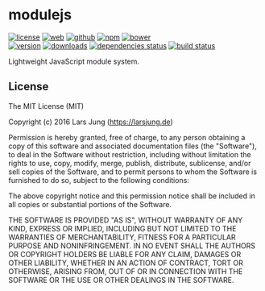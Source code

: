 # modulejs

[![license][license-img]][github] [![web][web-img]][web] [![github][github-img]][github] [![npm][npm-img]][npm] [![bower][bower-img]][github]  
[![version][npm-v-img]][npm] [![downloads][npm-dm-img]][npm] [![dependencies status][gemnasium-img]][gemnasium] [![build status][travis-img]][travis]

Lightweight JavaScript module system.


## License
The MIT License (MIT)

Copyright (c) 2016 Lars Jung (https://larsjung.de)

Permission is hereby granted, free of charge, to any person obtaining a copy
of this software and associated documentation files (the "Software"), to deal
in the Software without restriction, including without limitation the rights
to use, copy, modify, merge, publish, distribute, sublicense, and/or sell
copies of the Software, and to permit persons to whom the Software is
furnished to do so, subject to the following conditions:

The above copyright notice and this permission notice shall be included in
all copies or substantial portions of the Software.

THE SOFTWARE IS PROVIDED "AS IS", WITHOUT WARRANTY OF ANY KIND, EXPRESS OR
IMPLIED, INCLUDING BUT NOT LIMITED TO THE WARRANTIES OF MERCHANTABILITY,
FITNESS FOR A PARTICULAR PURPOSE AND NONINFRINGEMENT. IN NO EVENT SHALL THE
AUTHORS OR COPYRIGHT HOLDERS BE LIABLE FOR ANY CLAIM, DAMAGES OR OTHER
LIABILITY, WHETHER IN AN ACTION OF CONTRACT, TORT OR OTHERWISE, ARISING FROM,
OUT OF OR IN CONNECTION WITH THE SOFTWARE OR THE USE OR OTHER DEALINGS IN
THE SOFTWARE.


[web]: https://larsjung.de/modulejs/
[github]: https://github.com/lrsjng/modulejs
[npm]: https://www.npmjs.org/package/@lrsjng/modulejs
[gemnasium]: https://gemnasium.com/lrsjng/modulejs
[travis]: https://travis-ci.org/lrsjng/modulejs

[license-img]: https://img.shields.io/badge/license-MIT-a0a060.svg?style=flat-square
[web-img]: https://img.shields.io/badge/web-larsjung.de/modulejs-a0a060.svg?style=flat-square
[github-img]: https://img.shields.io/badge/github-lrsjng/modulejs-a0a060.svg?style=flat-square
[npm-img]: https://img.shields.io/badge/npm-@lrsjng/modulejs-a0a060.svg?style=flat-square
[bower-img]: https://img.shields.io/badge/bower-lrsjng/modulejs-a0a060.svg?style=flat-square

[npm-v-img]: https://img.shields.io/npm/v/@lrsjng/modulejs.svg?style=flat-square
[npm-dm-img]: https://img.shields.io/npm/dm/@lrsjng/modulejs.svg?style=flat-square
[gemnasium-img]: https://img.shields.io/gemnasium/lrsjng/modulejs.svg?style=flat-square
[travis-img]: https://img.shields.io/travis/lrsjng/modulejs.svg?style=flat-square
